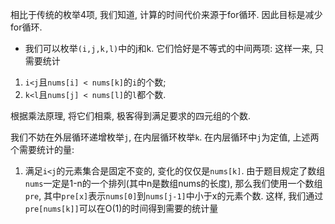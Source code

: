 相比于传统的枚举4项, 
我们知道, 计算的时间代价来源于for循环. 因此目标是减少for循环.

- 我们可以枚举`(i,j,k,l)`中的j和k.
它们恰好是不等式的中间两项: 这样一来, 只需要统计
1. `i<j`且`nums[i] < nums[k]`的`i`的个数;
2. `k<l`且`nums[j] < nums[l]`的`l`都个数.

根据乘法原理, 将它们相乘, 极客得到满足要求的四元组的个数.

我们不妨在外层循环递增枚举`j`, 在内层循环枚举`k`. 在内层循环中`j`为定值, 上述两个需要统计的量:
1. 满足`i<j`的元素集合是固定不变的, 变化的仅仅是`nums[k]`. 由于题目规定了数组`nums`一定是1-n的一个排列(其中n是数组nums的长度), 那么我们使用一个数组`pre`, 其中`pre[x]`表示`nums[0]`到`nums[j-1]`中小于x的元素个数. 这样, 我们通过`pre[nums[k]]`可以在O(1)的时间得到需要的统计量